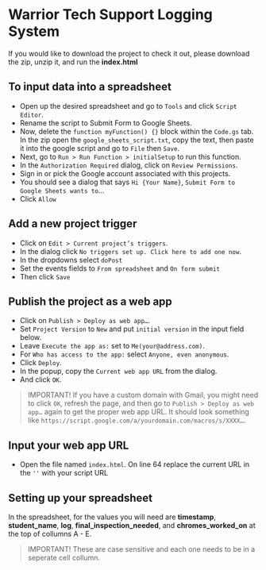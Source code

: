 # Warrior Tech Support Logging System
If you would like to download the project to check it out, please download the zip, unzip it, and run the **index.html**

## To input data into a spreadsheet
- Open up the desired spreadsheet and go to `Tools` and click `Script Editor`.
- Rename the script to Submit Form to Google Sheets.
- Now, delete the `function myFunction() {}` block within the `Code.gs` tab. In the zip open the `google_sheets_script.txt`, 
copy the text, then paste it into the google script and go to `File` then `Save`. 
- Next, go to `Run > Run Function > initialSetup` to run this function.
- In the `Authorization Required` dialog, click on `Review Permissions`.
- Sign in or pick the Google account associated with this projects.
- You should see a dialog that says `Hi {Your Name}`, `Submit Form to Google Sheets wants to`...
- Click `Allow`
## Add a new project trigger
- Click on `Edit > Current project’s triggers`.
- In the dialog click `No triggers set up. Click here to add one now`.
- In the dropdowns select `doPost`
- Set the events fields to `From spreadsheet` and `On form submit`
- Then click `Save`
## Publish the project as a web app
- Click on `Publish > Deploy as web app…`.
- Set `Project Version` to `New` and put `initial version` in the input field below.
- Leave `Execute the app as:` set to `Me(your@address.com)`.
- For `Who has access to the app:` select `Anyone, even anonymous`.
- Click `Deploy`.
- In the popup, copy the `Current web app URL` from the dialog.
- And click `OK`.
> IMPORTANT! If you have a custom domain with Gmail, you might need to click `OK`, refresh the page, and then go to 
`Publish > Deploy as web app…` again to get the proper web app URL. 
It should look something like `https://script.google.com/a/yourdomain.com/macros/s/XXXX…`.
## Input your web app URL
- Open the file named `index.html`. On line 64 replace the current URL in the `''` with your script URL
## Setting up your spreadsheet
In the spreadsheet, for the values you will need are **timestamp**, **student_name**, **log**, **final_inspection_needed**, and **chromes_worked_on** at the top of collumns A - E.
> IMPORTANT! These are case sensitive and each one needs to be in a seperate cell collumn.

